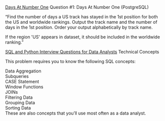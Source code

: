 [Days At Number One](https://platform.stratascratch.com/coding/10173-days-at-number-one?code_type=1&utm_source=blog&utm_medium=click&utm_campaign=kdnuggets)
Question #1: Days At Number One (PostgreSQL)
 

“Find the number of days a US track has stayed in the 1st position for both the US and worldwide rankings. Output the track name and the number of days in the 1st position. Order your output alphabetically by track name.

If the region 'US' appears in dataset, it should be included in the worldwide ranking.”

[SQL and Python Interview Questions for Data Analysts](https://www.kdnuggets.com/2023/02/sql-python-interview-questions-data-analysts.html)
Technical Concepts
 

This problem requires you to know the following SQL concepts:

Data Aggregation  
Subqueries  
CASE Statement  
Window Functions  
JOINs  
Filtering Data  
Grouping Data  
Sorting Data  
These are also concepts that you’ll use most often as a data analyst.  
